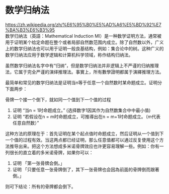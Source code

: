# 数学归纳法
https://zh.wikipedia.org/zh/%E6%95%B0%E5%AD%A6%E5%BD%92%E7%BA%B3%E6%B3%95  
数学归纳法（英語：Mathematical Induction MI）是一种数学证明方法，通常被用于证明某个给定命题在整个或者局部自然数范围内成立。除了自然数以外，广义上的数学归纳法也可以用于证明一般良基结构，例如：集合论中的树。这种广义的数学归纳法应用于数学逻辑和计算机科学领域，称作结构归纳法。  

虽然数学归纳法名字中有“归纳”，但是数学归纳法并非逻辑上不严谨的归纳推理法，它属于完全严谨的演绎推理法。事實上，所有數學證明都属于演繹推理方法。  

最简单和常见的数学归纳法是证明当n等于任意一个自然数时某命题成立。证明分下面两步：  

骨牌一个接一个倒下，就如同一个值到下一个值的过程  
1. 证明 “当n = 1时命题成立。” (选择数字1因其作为自然数集合中中最小值)
2. 证明 “若假设在n = m时命题成立，可推導出在n = m+1时命题成立。（m代表任意自然数）”

这种方法的原理在于：首先证明在某个起点值时命题成立，然后证明从一个值到下一个值的过程有效。当这两点都已经证明，那么任意值都可以通过反复使用这个方法推导出来。把这个方法想成多米诺骨牌效应也许更容易理解一些。例如：你有一列很长的直立着的多米诺骨牌，如果你可以：  
1. 证明 「第一张骨牌会倒。」
2. 证明 「只要任意一张骨牌倒了，其下一张骨牌也会因為前面的骨牌倒而跟著倒。」

则可下结论：所有的骨牌都会倒下。  